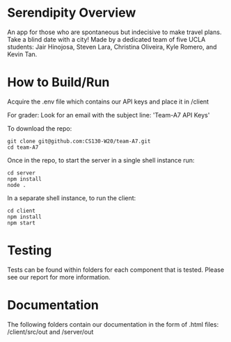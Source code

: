 # Serendipity Overview
An app for those who are spontaneous but indecisive to make travel plans. Take a blind date with a city!
Made by a dedicated team of five UCLA students: Jair Hinojosa, Steven Lara, Christina Oliveira, Kyle Romero, and Kevin Tan.

# How to Build/Run

Acquire the .env file which contains our API keys and place it in /client

For grader: Look for an email with the subject line: 'Team-A7 API Keys'

To download the repo:

```
git clone git@github.com:CS130-W20/team-A7.git
cd team-A7
```

Once in the repo, to start the server in a single shell instance run:

```
cd server
npm install
node .
```

In a separate shell instance, to run the client:

```
cd client
npm install
npm start
```

# Testing

Tests can be found within folders for each component that is tested. Please see our report for more information.

# Documentation

The following folders contain our documentation in the form of .html files: /client/src/out and /server/out

